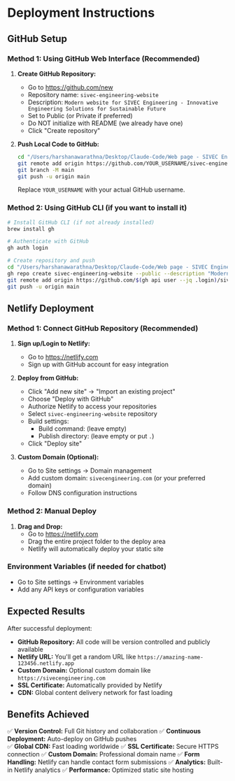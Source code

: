 # Deployment Instructions

## GitHub Setup

### Method 1: Using GitHub Web Interface (Recommended)

1. **Create GitHub Repository:**
   - Go to https://github.com/new
   - Repository name: `sivec-engineering-website`
   - Description: `Modern website for SIVEC Engineering - Innovative Engineering Solutions for Sustainable Future`
   - Set to Public (or Private if preferred)
   - Do NOT initialize with README (we already have one)
   - Click "Create repository"

2. **Push Local Code to GitHub:**
   ```bash
   cd "/Users/harshanawarathna/Desktop/Claude-Code/Web page - SIVEC Engineering"
   git remote add origin https://github.com/YOUR_USERNAME/sivec-engineering-website.git
   git branch -M main
   git push -u origin main
   ```
   Replace `YOUR_USERNAME` with your actual GitHub username.

### Method 2: Using GitHub CLI (if you want to install it)

```bash
# Install GitHub CLI (if not already installed)
brew install gh

# Authenticate with GitHub
gh auth login

# Create repository and push
cd "/Users/harshanawarathna/Desktop/Claude-Code/Web page - SIVEC Engineering"
gh repo create sivec-engineering-website --public --description "Modern website for SIVEC Engineering - Innovative Engineering Solutions for Sustainable Future"
git remote add origin https://github.com/$(gh api user --jq .login)/sivec-engineering-website.git
git push -u origin main
```

## Netlify Deployment

### Method 1: Connect GitHub Repository (Recommended)

1. **Sign up/Login to Netlify:**
   - Go to https://netlify.com
   - Sign up with GitHub account for easy integration

2. **Deploy from GitHub:**
   - Click "Add new site" → "Import an existing project"
   - Choose "Deploy with GitHub"
   - Authorize Netlify to access your repositories
   - Select `sivec-engineering-website` repository
   - Build settings:
     - Build command: (leave empty)
     - Publish directory: (leave empty or put `.`)
   - Click "Deploy site"

3. **Custom Domain (Optional):**
   - Go to Site settings → Domain management
   - Add custom domain: `sivecengineering.com` (or your preferred domain)
   - Follow DNS configuration instructions

### Method 2: Manual Deploy

1. **Drag and Drop:**
   - Go to https://netlify.com
   - Drag the entire project folder to the deploy area
   - Netlify will automatically deploy your static site

### Environment Variables (if needed for chatbot)
- Go to Site settings → Environment variables
- Add any API keys or configuration variables

## Expected Results

After successful deployment:

- **GitHub Repository:** All code will be version controlled and publicly available
- **Netlify URL:** You'll get a random URL like `https://amazing-name-123456.netlify.app`
- **Custom Domain:** Optional custom domain like `https://sivecengineering.com`
- **SSL Certificate:** Automatically provided by Netlify
- **CDN:** Global content delivery network for fast loading

## Benefits Achieved

✅ **Version Control:** Full Git history and collaboration
✅ **Continuous Deployment:** Auto-deploy on GitHub pushes  
✅ **Global CDN:** Fast loading worldwide
✅ **SSL Certificate:** Secure HTTPS connection
✅ **Custom Domain:** Professional domain name
✅ **Form Handling:** Netlify can handle contact form submissions
✅ **Analytics:** Built-in Netlify analytics
✅ **Performance:** Optimized static site hosting